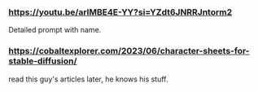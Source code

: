 ### https://youtu.be/arlMBE4E-YY?si=YZdt6JNRRJntorm2

Detailed prompt with name.

### https://cobaltexplorer.com/2023/06/character-sheets-for-stable-diffusion/

read this guy's articles later, he knows his stuff.
